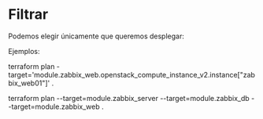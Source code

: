# Filtrar
Podemos elegir únicamente que queremos desplegar:

Ejemplos:

terraform plan -target='module.zabbix_web.openstack_compute_instance_v2.instance["zabbix_web01"]' .

terraform plan --target=module.zabbix_server --target=module.zabbix_db --target=module.zabbix_web .
